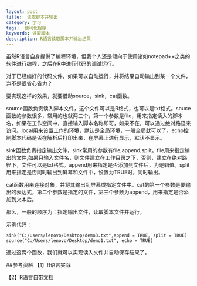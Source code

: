 ```yaml
---
layout: post
title:  读取脚本并输出
category: 学习
tags:  便利化程序        
keywords: 读取脚本
description: R语言读取脚本并输出结果
---
```


虽然R语言自身提供了编程环境，但我个人还是倾向于使用诸如notepad++之类的软件进行编程，之后在R中进行代码的调试运行。

对于已经编好的代码文件，如果可以自动运行，并将结果自动输出到某一个文件，岂不是很省心省力？

要实现这样的效果，就要借助source，sink，cat函数。

source函数负责读入脚本文件，这个文件可以是R格式，也可以是txt格式。souce函数的参数很多，常用的也就两三个，第一个参数是file，用来指定读入的脚本名，如果在工作空间中，直接输入脚本名称即可，如果不在，可以通过绝对路径来访问。local用来设置工作的环境，默认是全局环境，一般全局就可以了。echo控制脚本代码是否在解析后打印出来，在屏幕上进行显示，默认不显示。

sink函数负责指定输出文件，sink常用的参数有file,append,split。file用来指定输出的文件,如果只输入文件名，则文件建立在工作目录之下，否则，建立在绝对路径下，文件可以是txt格式。append用来指定是否添加到文件后，为逻辑值。split用来指定是否同时输出到屏幕和文件中，设置为TRUE时，同时输出。

cat函数用来连接对象，并将其输出到屏幕或指定文件中。cat的第一个参数是要输出的表达式，第二个参数是指定的文件，第三个参数为append，用来指定是否添加到文本后。

那么，一般的顺序为：指定输出文件，读取脚本文件并运行。

示例代码：

    sink("C:/Users/lenovo/Desktop/demo3.txt",append = TRUE, split = TRUE)
    source("C:/Users/lenovo/Desktop/demo1.txt", echo = TRUE)

通过这两个函数，我们就可以实现读入文件并自动保存结果了。

##参考资料
【1】R语言实战

【2】R语言自带文档